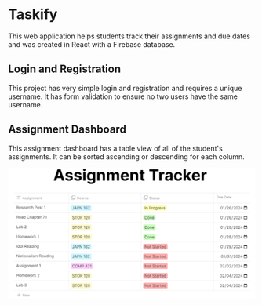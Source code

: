 # Taskify

This web application helps students track their assignments and due dates and was created in React with a Firebase database.

## Login and Registration

This project has very simple login and registration and requires a unique username. It has form validation to ensure no two users have the same username.

## Assignment Dashboard

This assignment dashboard has a table view of all of the student's assignments. It can be sorted ascending or descending for each column.

![example assignment tracker dashboard](./public/Assignments.PNG)